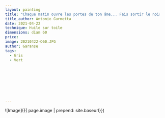 ```yaml
---
layout: painting
title: "Chaque matin ouvre les portes de ton âme... Fais sortir le noir et le blanc de ton passé et laisse-toi envahir par les couleurs du nouveau jour."                     
title_author: Antonio Gurnetta                                           
date: 2021-04-22
technique: Huile sur toile 
dimensions: diam 60
price: 
image: 20210422-O60.JPG
author: Garanse
tags:
  - Gris
  - Vert
  
  
  
  
  
  
  
  
---
```

![Image]({{ page.image | prepend: site.baseurl}})

